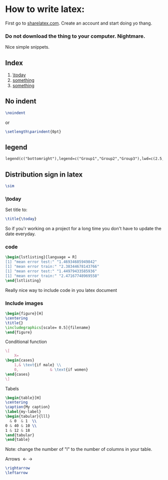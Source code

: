 <script src="https://cdnjs.cloudflare.com/ajax/libs/KaTeX/0.7.1/katex.min.js" integrity="sha384-/y1Nn9+QQAipbNQWU65krzJralCnuOasHncUFXGkdwntGeSvQicrYkiUBwsgUqc1" crossorigin="anonymous"></script>


# How to write latex:


First go to [sharelatex.com](sharelatex.com). Create an account and start doing yo thang.<br/>
### Do not download the thing to your computer. Nightmare.

Nice simple snippets.<br/>

## Index

1. [\today](#today)
2. [something](#something)
3. [something](#something)

## No indent

```latex
\noindent
```
or
```latex
\setlength\parindent{0pt}
```
## legend
```latex
legend(c("bottomright"),legend=c("Group1","Group2","Group3"),lwd=c(2.5,2.5),col=c("red","green","blue"))
```
## Distribution sign in latex
```latex
\sim
```
### <a name="today"></a>\today
Set title to:
```latex
\title{\today}
```
So if you'r working on a project for a long time you don't have to update the date everyday.


### <a name="code"></a>code
```latex
\begin{lstlisting}[language = R]
[1] "mean error test:" "1.46934685949842"
[1] "mean error train:" "2.38344678143766"
[1] "mean error test:" "1.44979433585936"
[1] "mean error train:" "2.47167748969558"
\end{lstlisting}
```
Really nice way to include code in you latex document

### <a name="img"></a>Include images
```latex
\begin{figure}[H]
\centering
\title{}
\includegraphics[scale= 0.5]{filename}
\end{figure}
```
Conditional function
```latex
\[
    X=
\begin{cases}
    1,& \text{if male} \\
    0,              & \text{if women}
\end{cases}
\]
```
Tabels
```latex
\begin{table}[H]
\centering
\caption{My caption}
\label{my-label}
\begin{tabular}{lll}
  & 0  & 1  \\
0 & 40 & 10 \\
1 & 12 & 18
\end{tabular}
\end{table}
```
Note: change the number of "l" to the number of columns in your table.

Arrows $\leftarrow \rightarrow$
```latex
\rightarrow
\leftarrow

```
